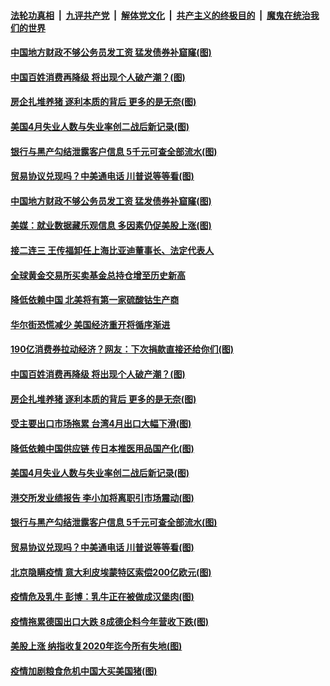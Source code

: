 

####  [法轮功真相](../../../../basic/blob/master/README.md?t=05100101) &nbsp;|&nbsp; [九评共产党](../../../../9ping.md/blob/master/README.md?t=05100101) &nbsp;|&nbsp; [解体党文化](../../../../jtdwh.md/blob/master/README.md?t=05100101)  &nbsp;|&nbsp; [共产主义的终极目的](../../../../gczydzjmd.md/blob/master/README.md?t=05100101) &nbsp;|&nbsp; [魔鬼在统治我们的世界](../../../../mgztzwmdsj.md/blob/master/README.md?t=05100101) 

#### [中国地方财政不够公务员发工资 猛发债券补窟窿(图)](../pages/p5/932705.md?t=05100101) 

#### [中国百姓消费再降级 将出现个人破产潮？(图)](../pages/p5/932609.md?t=05100101) 

#### [房企扎堆养猪 逐利本质的背后 更多的是无奈(图)](../pages/p5/932629.md?t=05100101) 

#### [美国4月失业人数与失业率创二战后新记录(图)](../pages/p5/932587.md?t=05100101) 

#### [银行与黑产勾结泄露客户信息 5千元可查全部流水(图)](../pages/p5/932568.md?t=05100101) 

#### [贸易协议兑现吗？中美通电话 川普说等等看(图)](../pages/p5/932557.md?t=05100101) 

#### [中国地方财政不够公务员发工资 猛发债券补窟窿(图)](../pages/p5/932705.md?t=05100101) 

#### [美媒：就业数据藏乐观信息 多因素仍促美股上涨(图)](../pages/p5/932702.md?t=05100101) 

#### [接二连三 王传福卸任上海比亚迪董事长、法定代表人](../pages/p5/932697.md?t=05100101) 

#### [全球黄金交易所买卖基金总持仓增至历史新高](../pages/p5/932694.md?t=05100101) 

#### [降低依赖中国 北美将有第一家硫酸钴生产商](../pages/p5/932692.md?t=05100101) 

#### [华尔街恐慌减少 美国经济重开将循序渐进](../pages/p5/932690.md?t=05100101) 

#### [190亿消费券拉动经济？网友：下次捐款直接还给你们(图)](../pages/p5/932684.md?t=05100101) 

#### [中国百姓消费再降级 将出现个人破产潮？(图)](../pages/p5/932609.md?t=05100101) 

#### [房企扎堆养猪 逐利本质的背后 更多的是无奈(图)](../pages/p5/932629.md?t=05100101) 

#### [受主要出口市场拖累 台湾4月出口大幅下滑(图)](../pages/p5/932620.md?t=05100101) 

#### [降低依赖中国供应链 传日本推医用品国产化(图)](../pages/p5/932593.md?t=05100101) 

#### [美国4月失业人数与失业率创二战后新记录(图)](../pages/p5/932587.md?t=05100101) 

#### [港交所发业绩报告 李小加将离职引市场震动(图)](../pages/p5/932581.md?t=05100101) 

#### [银行与黑产勾结泄露客户信息 5千元可查全部流水(图)](../pages/p5/932568.md?t=05100101) 

#### [贸易协议兑现吗？中美通电话 川普说等等看(图)](../pages/p5/932557.md?t=05100101) 

#### [北京隐瞒疫情 意大利皮埃蒙特区索偿200亿欧元(图)](../pages/p5/932572.md?t=05100101) 

#### [疫情危及乳牛 彭博：乳牛正在被做成汉堡肉(图)](../pages/p5/932567.md?t=05100101) 

#### [疫情拖累德国出口大跌 8成德企料今年营收下跌(图)](../pages/p5/932562.md?t=05100101) 

#### [美股上涨 纳指收复2020年迄今所有失地(图)](../pages/p5/932554.md?t=05100101) 

#### [疫情加剧粮食危机中国大买美国猪(图)](../pages/p5/932500.md?t=05100101) 

